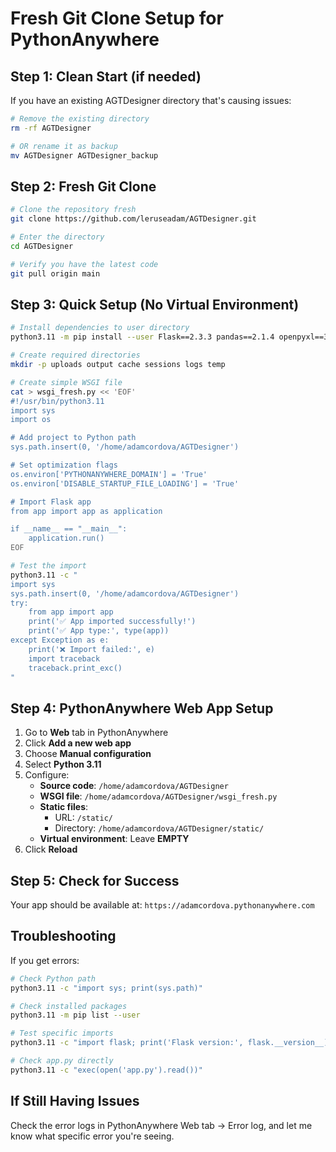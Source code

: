# Fresh Git Clone Setup for PythonAnywhere

## Step 1: Clean Start (if needed)

If you have an existing AGTDesigner directory that's causing issues:

```bash
# Remove the existing directory
rm -rf AGTDesigner

# OR rename it as backup
mv AGTDesigner AGTDesigner_backup
```

## Step 2: Fresh Git Clone

```bash
# Clone the repository fresh
git clone https://github.com/leruseadam/AGTDesigner.git

# Enter the directory
cd AGTDesigner

# Verify you have the latest code
git pull origin main
```

## Step 3: Quick Setup (No Virtual Environment)

```bash
# Install dependencies to user directory
python3.11 -m pip install --user Flask==2.3.3 pandas==2.1.4 openpyxl==3.1.2 python-docx==0.8.11 Pillow==10.1.0 jellyfish==1.2.0 fuzzywuzzy requests Werkzeug==2.3.7 Flask-CORS==4.0.0

# Create required directories
mkdir -p uploads output cache sessions logs temp

# Create simple WSGI file
cat > wsgi_fresh.py << 'EOF'
#!/usr/bin/python3.11
import sys
import os

# Add project to Python path
sys.path.insert(0, '/home/adamcordova/AGTDesigner')

# Set optimization flags
os.environ['PYTHONANYWHERE_DOMAIN'] = 'True'
os.environ['DISABLE_STARTUP_FILE_LOADING'] = 'True'

# Import Flask app
from app import app as application

if __name__ == "__main__":
    application.run()
EOF

# Test the import
python3.11 -c "
import sys
sys.path.insert(0, '/home/adamcordova/AGTDesigner')
try:
    from app import app
    print('✅ App imported successfully!')
    print('✅ App type:', type(app))
except Exception as e:
    print('❌ Import failed:', e)
    import traceback
    traceback.print_exc()
"
```

## Step 4: PythonAnywhere Web App Setup

1. Go to **Web** tab in PythonAnywhere
2. Click **Add a new web app**
3. Choose **Manual configuration**
4. Select **Python 3.11**
5. Configure:
   - **Source code**: `/home/adamcordova/AGTDesigner`
   - **WSGI file**: `/home/adamcordova/AGTDesigner/wsgi_fresh.py`
   - **Static files**: 
     - URL: `/static/`
     - Directory: `/home/adamcordova/AGTDesigner/static/`
   - **Virtual environment**: Leave **EMPTY**
6. Click **Reload** 

## Step 5: Check for Success

Your app should be available at: `https://adamcordova.pythonanywhere.com`

## Troubleshooting

If you get errors:

```bash
# Check Python path
python3.11 -c "import sys; print(sys.path)"

# Check installed packages
python3.11 -m pip list --user

# Test specific imports
python3.11 -c "import flask; print('Flask version:', flask.__version__)"

# Check app.py directly
python3.11 -c "exec(open('app.py').read())"
```

## If Still Having Issues

Check the error logs in PythonAnywhere Web tab → Error log, and let me know what specific error you're seeing.